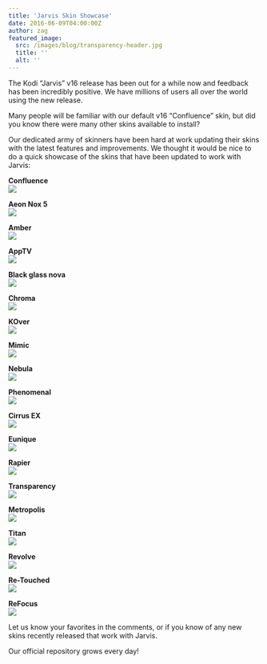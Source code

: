 ```yaml
---
title: 'Jarvis Skin Showcase'
date: 2016-06-09T04:00:00Z
author: zag
featured_image:
  src: /images/blog/transparency-header.jpg
  title: ''
  alt: ''
---
```

The Kodi “Jarvis” v16 release has been out for a while now and feedback has been incredibly positive. We have millions of users all over the world using the new release.

 Many people will be familiar with our default v16 “Confluence” skin, but did you know there were many other skins available to install?

 Our dedicated army of skinners have been hard at work updating their skins with the latest features and improvements. We thought it would be nice to do a quick showcase of the skins that have been updated to work with Jarvis:

 **Confluence**  
[![](/sites/default/files/uploads/Final-Confluence.jpg)](/sites/default/files/uploads/Final-Confluence-large.jpg)

 **Aeon Nox 5**  
[![](/sites/default/files/uploads/Final-Aeon_Nox_5.jpg)](/sites/default/files/uploads/Final-Aeon_Nox_5-large.jpg)

 **Amber**  
[![](/sites/default/files/uploads/Final-Amber.jpg)](/sites/default/files/uploads/Final-Amber-large.jpg)

 **AppTV**  
[![](/sites/default/files/uploads/Final-AppTV.jpg)](/sites/default/files/uploads/Final-AppTV-large.jpg)

 **Black glass nova**  
[![](/sites/default/files/uploads/Final-Black_glass_nova.jpg)](/sites/default/files/uploads/Final-Black_glass_nova-large.jpg)

 **Chroma**  
[![](/sites/default/files/uploads/Final-Chroma.jpg)](/sites/default/files/uploads/Final-Chroma-large.jpg)

 **KOver**  
[![](/sites/default/files/uploads/Final-Kover.jpg)](/sites/default/files/uploads/Final-Kover-large.jpg)

 **Mimic**  
[![](/sites/default/files/uploads/Final-Mimic.jpg)](/sites/default/files/uploads/Final-Mimic-large.jpg)

 **Nebula**  
[![](/sites/default/files/uploads/Final-Nebula.jpg)](/sites/default/files/uploads/Final-Nebula-large.jpg)

 **Phenomenal**  
[![](/sites/default/files/uploads/Final-Phenominal.jpg)](/sites/default/files/uploads/Final-Phenominal-large.jpg)

 **Cirrus EX**  
[![](/sites/default/files/uploads/Final-Cirrus_ex.jpg)](/sites/default/files/uploads/Final-Cirrus_ex-large.jpg)

 **Eunique**  
[![](/sites/default/files/uploads/Final-Eunique.jpg)](/sites/default/files/uploads/Final-Eunique-large.jpg)

 **Rapier**  
[![](/sites/default/files/uploads/Final-Rapier.jpg)](/sites/default/files/uploads/Final-Rapier-large.jpg)

 **Transparency**  
[![](/sites/default/files/uploads/final-transparency.jpg)](/sites/default/files/uploads/final-transparency-large.jpg)

 **Metropolis**  
[![](/sites/default/files/uploads/final-metropolis.jpg)](/sites/default/files/uploads/final-metropolis-large.jpg)

 **Titan**  
[![](/sites/default/files/uploads/final-titan.jpg)](/sites/default/files/uploads/final-titan-large.jpg)

 **Revolve**  
[![](/sites/default/files/uploads/final-revolve.jpg)](/sites/default/files/uploads/final-revolve-large.jpg)

 **Re-Touched**  
[![](/sites/default/files/uploads/final-retouched.jpg)](/sites/default/files/uploads/final-retouched-large.jpg)

 **ReFocus**  
[![](/sites/default/files/uploads/refocus-small.jpg)](/sites/default/files/uploads/refocus-large.jpg)

 Let us know your favorites in the comments, or if you know of any new skins recently released that work with Jarvis. 

 Our official repository grows every day!

 
